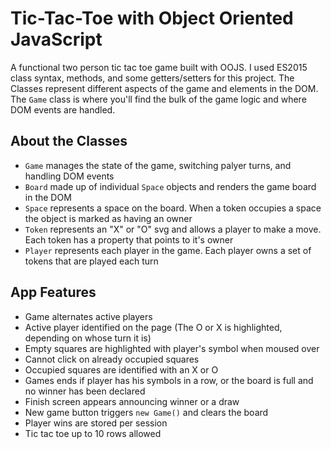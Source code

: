 # Tic-Tac-Toe with Object Oriented JavaScript
A functional two person tic tac toe game built with OOJS. I used ES2015 class syntax, methods, and some getters/setters for this project. The Classes represent different aspects of the game and elements in the DOM. The ```Game``` class is where you'll find the bulk of the game logic and where DOM events are handled.

## About the Classes
* ```Game``` manages the state of the game, switching palyer turns, and handling DOM events
* ```Board``` made up of individual ```Space``` objects and renders the game board in the DOM
* ```Space``` represents a space on the board. When a token occupies a space the object is marked as having an owner
* ```Token``` represents an "X" or "O" svg and allows a player to make a move. Each token has a property that points to it's owner
* ```Player``` represents each player in the game. Each player owns a set of tokens that are played each turn

## App Features
* Game alternates active players
* Active player identified on the page (The O or X is highlighted, depending on whose turn it is)
* Empty squares are highlighted with player's symbol when moused over
* Cannot click on already occupied squares
* Occupied squares are identified with an X or O
* Games ends if player has his symbols in a row, or the board is full and no winner has been declared
* Finish screen appears announcing winner or a draw
* New game button triggers ```new Game()``` and clears the board
* Player wins are stored per session
* Tic tac toe up to 10 rows allowed
